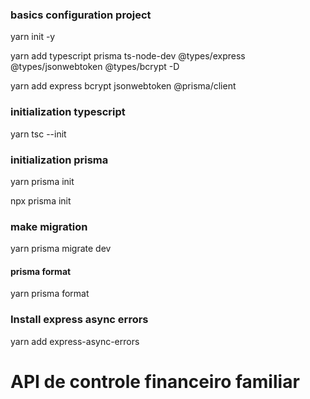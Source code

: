 ### basics configuration project

yarn init -y

yarn add typescript prisma ts-node-dev @types/express @types/jsonwebtoken @types/bcrypt -D

yarn add express bcrypt jsonwebtoken @prisma/client

### initialization typescript

yarn tsc --init

### initialization prisma

yarn prisma init

npx prisma init

### make migration

yarn prisma migrate dev

#### prisma format

yarn prisma format

### Install express async errors

yarn add express-async-errors

<h1>API de controle financeiro familiar</h1>
